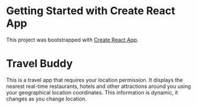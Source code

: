 # Getting Started with Create React App

This project was bootstrapped with [Create React App](https://github.com/facebook/create-react-app).

# Travel Buddy
This is a travel app that requires your location permission. It displays the nearest real-time restaurants, hotels and other attractions around you using your geographical location coordinates. This information is dynamic, it changes as you change location.

